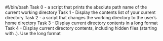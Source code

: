 #!/bin/bash
Task 0 - a script that prints the absolute path name of the current working directory
Task 1 - Display the contents list of your current directory
Task 2 - a script that changes the working directory to the user’s home directory
Task 3 - Display current directory contents in a long format
Task 4 - Display current directory contents, including hidden files (starting with .). Use the long format
